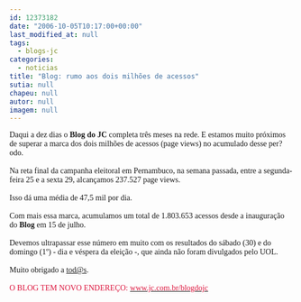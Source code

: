 ```yaml
---
id: 12373182
date: "2006-10-05T10:17:00+00:00"
last_modified_at: null
tags:
  - blogs-jc
categories:
  - noticias
title: "Blog: rumo aos dois milhões de acessos"
sutia: null
chapeu: null
autor: null
imagem: null
---
```

<p><P><FONT face=Verdana>Daqui a dez dias o <STRONG>Blog do JC</STRONG> completa três meses na rede. E estamos muito próximos de superar a marca dos dois milhões de acessos (page views) no acumulado desse per?odo.<BR><BR>Na reta final da campanha eleitoral em Pernambuco, na semana passada, entre a segunda-feira 25 e a sexta 29, alcançamos 237.527 page views.<BR><BR>Isso dá uma média de 47,5 mil por dia.<BR><BR>Com mais essa marca, acumulamos um total de 1.803.653 acessos desde a inauguração do <STRONG>Blog</STRONG> em 15 de julho. <BR><BR>Devemos ultrapassar esse número em muito com os resultados do sábado (30) e do domingo (1º) - dia e véspera da eleição -, que ainda não foram divulgados pelo UOL.<BR><BR>Muito obrigado a </FONT><A href=\"mailto:tod@s\"><FONT face=Verdana>tod@s</FONT></A><FONT face=Verdana>.<BR><BR><FONT color=crimson>O BLOG TEM NOVO ENDEREÇO: </FONT></FONT><A href=\"https://www.jc.com.br/blogdojc\"><FONT face=Verdana color=crimson>www.jc.com.br/blogdojc</FONT></A></P> </p>
